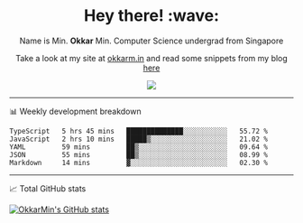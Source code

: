 <h1 align="center"> Hey there! :wave:</h1>

<p align="center">Name is Min. <strong>Okkar</strong> Min. Computer Science undergrad from Singapore</p>

<p align="center">Take a look at my site at <a href="https://okkarm.in" target="_blank">okkarm.in</a> and read some snippets from my blog <a href="https://okkarm.in/blog" target="_blank">here</a></p>

<p align="center">
  <a href="https://okkarm.in/linkedin" target='_blank'>
    <img src="https://img.shields.io/badge/linkedin-%230077B5.svg?&style=for-the-badge&logo=linkedin&logoColor=white" />
  </a>
 </p>

---

📊 Weekly development breakdown

<!--START_SECTION:waka-->
```text
TypeScript   5 hrs 45 mins   ██████████████░░░░░░░░░░░   55.72 % 
JavaScript   2 hrs 10 mins   █████▒░░░░░░░░░░░░░░░░░░░   21.02 % 
YAML         59 mins         ██▒░░░░░░░░░░░░░░░░░░░░░░   09.64 % 
JSON         55 mins         ██▒░░░░░░░░░░░░░░░░░░░░░░   08.99 % 
Markdown     14 mins         ▓░░░░░░░░░░░░░░░░░░░░░░░░   02.30 % 
```
<!--END_SECTION:waka-->

---

📈 Total GitHub stats

<p>
  <a href="https://github.com/OkkarMin"><img src="https://github-readme-stats.vercel.app/api?username=OkkarMin&hide_border=true&show_icons=true&theme=graywhite" alt="OkkarMin's GitHub stats"></a>
</p>
